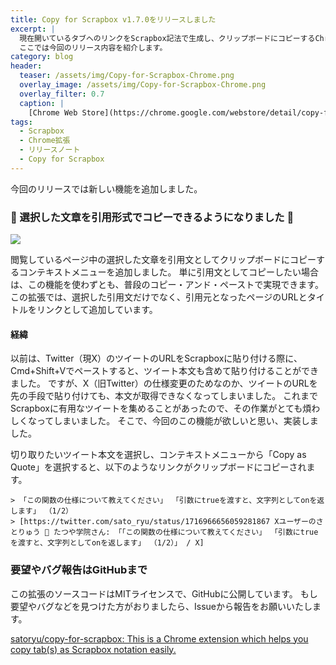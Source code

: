```yaml
---
title: Copy for Scrapbox v1.7.0をリリースしました
excerpt: |
  現在開いているタブへのリンクをScrapbox記法で生成し、クリップボードにコピーするChrome拡張の新しいバージョンをリリースしました。
  ここでは今回のリリース内容を紹介します。
category: blog
header:
  teaser: /assets/img/Copy-for-Scrapbox-Chrome.png
  overlay_image: /assets/img/Copy-for-Scrapbox-Chrome.png
  overlay_filter: 0.7
  caption: |
    [Chrome Web Store](https://chrome.google.com/webstore/detail/copy-for-scrapbox/kalhokahkhkmbkiliieonfdmdeajlnog)
tags:
  - Scrapbox
  - Chrome拡張
  - リリースノート
  - Copy for Scrapbox
---
```


今回のリリースでは新しい機能を追加しました。

### :memo: 選択した文章を引用形式でコピーできるようになりました :tada:

![](https://www.satoryu.com/copy-for-scrapbox/copy-as-quote.gif)

閲覧しているページ中の選択した文章を引用文としてクリップボードにコピーするコンテキストメニューを追加しました。
単に引用文としてコピーしたい場合は、この機能を使わずとも、普段のコピー・アンド・ペーストで実現できます。
この拡張では、選択した引用文だけでなく、引用元となったページのURLとタイトルをリンクとして追加しています。

#### 経緯

以前は、Twitter（現X）のツイートのURLをScrapboxに貼り付ける際に、Cmd+Shift+Vでペーストすると、ツイート本文も含めて貼り付けることができました。
ですが、X（旧Twitter）の仕様変更のためなのか、ツイートのURLを先の手段で貼り付けても、本文が取得できなくなってしまいました。
これまでScrapboxに有用なツイートを集めることがあったので、その作業がとても煩わしくなってしまいました。
そこで、今回のこの機能が欲しいと思い、実装しました。

切り取りたいツイート本文を選択し、コンテキストメニューから「Copy as Quote」を選択すると、以下のようなリンクがクリップボードにコピーされます。

```text
> 「この関数の仕様について教えてください」 「引数にtrueを渡すと、文字列としてonを返します」 （1/2）
> [https://twitter.com/sato_ryu/status/1716966656059281867 Xユーザーのさとりゅう 🌸 たつや学院さん: 「「この関数の仕様について教えてください」 「引数にtrueを渡すと、文字列としてonを返します」 （1/2）」 / X]
```

### 要望やバグ報告はGitHubまで

この拡張のソースコードはMITライセンスで、GitHubに公開しています。
もし要望やバグなどを見つけた方がおりましたら、Issueから報告をお願いいたします。

[satoryu/copy-for-scrapbox: This is a Chrome extension which helps you copy tab(s) as Scrapbox notation easily.](https://github.com/satoryu/copy-for-scrapbox)
